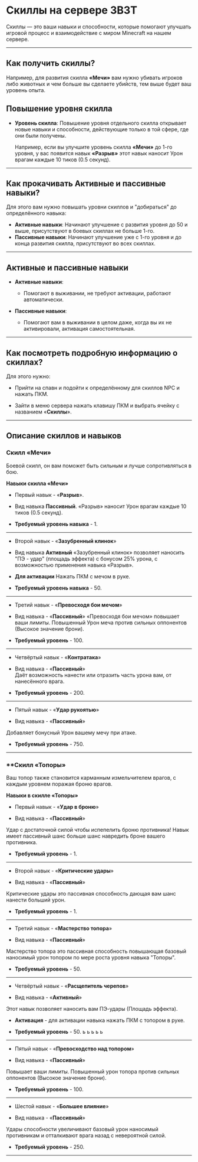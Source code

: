 # Скиллы на сервере 3B3T

Скиллы — это ваши навыки и способности, которые помогают улучшать игровой процесс и взаимодействие с миром Minecraft на нашем сервере.

---

## Как получить скиллы?

Например, для развития скилла **«Мечи»** вам нужно убивать игроков либо животных и чем больше вы сделаете убийств, тем выше будет ваш уровень опыта.

## Повышение уровня скилла

- **Уровень скилла**: Повышение уровня отдельного скилла открывает новые навыки и способности, действующие только в той сфере, где они были получены.
  
  Например, если вы улучшите уровень скилла **«Мечи»** до 1-го уровня, у вас появится навык **«Разрыв»** этот навык наносит Урон врагам каждые 10 тиков (0.5 секунд).

---

## Как прокачивать Активные и пассивные навыки?

Для этого вам нужно повышать уровни скиллов и "добираться" до определённого навыка:

- **Активные навыки**: Начинают улучшение с развития уровня до 50 и выше, присутствуют в боевых скиллах не больше 1-го. 
- **Пассивные навыки**: Начинают улучшение уже с 1-го уровня и до конца развития скилла, присутствуют во всех скиллах.

---

## Активные и пассивные навыки

- **Активные навыки**:
  - Помогают в выживании, не требуют активации, работают автоматически.

- **Пассивные навыки**:
  - Помогают вам в выживании в целом даже, когда вы их не активировали, активация самостоятельная.

---

## Как посмотреть подробную информацию о скиллах?

Для этого нужно:

- Прийти на спавн и подойти к определённому для скиллов NPC и нажать ПКМ.

- Зайти в меню сервера нажать клавишу ПКМ и выбрать ячейку с названием «**Скиллы**».

---

## Описание скиллов и навыков

### **Скилл «Мечи»** 
Боевой скилл, он вам поможет быть сильным и лучше сопротивляться в бою.

**Навыки скилла «Мечи»**

- Первый навык - «**Разрыв**».

- Вид навыка **Пассивный**.
«Разрыв» наносит Урон врагам каждые 10 тиков (0.5 секунд).

- **Требуемый уровень навыка** - 1.

---

- Второй навык - «**Зазубренный клинок**»

- Вид навыка **Активный**
«Зазубренный клинок» позволяет наносить "ПЭ - удар" (площадь эффекта) с бонусом 25% урона, с возможностью применения навыка «Разрыв».

- **Для активации** Нажать ПКМ с мечом в руке.

- **Требуемый уровень навыка** - 50.

---

- Третий навык - «**Превосходя бои мечом**»

- Вид навыка - «**Пассивный**»
«Превосходя бои мечом» повышает ваши лимиты. Повышенный Урон меча против сильных оппонентов (Высокое значение брони).

- **Требуемый уровень** - 100.

---

- Четвёртый навык - «**Контратака**»

- Вид навыка - «**Пассивный**»                                                                                            
Даёт возможность нанести или отразить часть урона вам, от нанесённого врага.

- **Требуемый уровень** - 200.

---

- Пятый навык - «**Удар рукоятью**»

- Вид навыка - «**Пассивный**»

Добавляет бонусный Урон вашему мечу при атаке.

- **Требуемый уровень** - 750.

---

### **Скилл «**Топоры**»

Ваш топор также становится карманным измельчителем врагов, с каждым уровнем поражая броню врагов.

**Навыки в скилле «Топоры»**

- Первый навык - «**Удар в броню**»

- Вид навыка - «**Пассивный**»

Удар с достаточной силой чтобы испепелить броню противника!
Навык имеет пассивный шанс больше шанс навредить броне вашего противника.

- **Требуемый уровень** - 1.

---

- Второй навык - «**Критические удары**»

- Вид навыка - «**Пассивный**»

Критические удары это пассивная способность дающая вам шанс нанести больший урон.

- **Требуемый уровень** - 1.

---

- Третий навык - «**Мастерство топора**»

- Вид навыка - «**Пассивный**»

Мастерство топора это пассивная способность повышающая базовый наносимый урон топором по мере роста уровня навыка "Топоры".

- **Требуемый уровень** - 50.

---

- Четвёртый навык - «**Расщепитель черепов**»

- Вид навыка - «**Активный**»

Этот навык позволяет наносить вам ПЭ-удары (Площадь эффекта).

- **Активация** - для активации навыка  нажать ПКМ с топором в руке.

- **Требуемый уровень** - 50.                                                                                  ь ь ь ь ь

---

- Пятый навык - «**Превосходство над топором**»

- Вид навыка - «**Пассивный**»

Повышает ваши лимиты. Повышенный урон топора против сильных оппонентов (Высокое значение брони).

- **Требуемый уровень** - 100.

---

- Шестой навык - «**Большее влияние**»

- Вид навыка - «**Пассивный**»

Удары способности увеличивают базовый урон наносимый противникам и отталкивают врага назад с невероятной силой.

- **Требуемый уровень** - 250.

---
